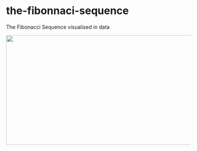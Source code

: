# the-fibonnaci-sequence
The Fibonacci Sequence visualised in data
<div align="center">
  <img src="https://media.giphy.chttps://dominic-simpson.co.uk/wp-content/uploads/2025/03/bothsunflowerimages_photoshop.jpg" width="600" height="300"/>
</div>

